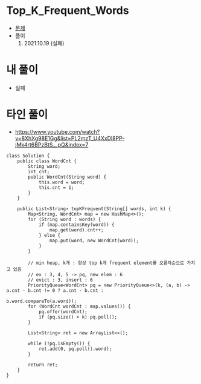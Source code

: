 # Top_K_Frequent_Words

- [문제](https://leetcode.com/problems/top-k-frequent-words/description/)
- 풀이
    1. 2021.10.19 (실패)

# 내 풀이
- 실패


# 타인 풀이
- https://www.youtube.com/watch?v=8XhXg98E1Gg&list=PL2mzT_U4XxDl8PP-jMk4rt6BPzBtS__pQ&index=7
```
class Solution {
    public class WordCnt {
        String word;
        int cnt;
        public WordCnt(String word) {
            this.word = word;
            this.cnt = 1;
        }
    }
    
    public List<String> topKFrequent(String[] words, int k) {
        Map<String, WordCnt> map = new HashMap<>();
        for (String word : words) {
            if (map.containsKey(word)) {
                map.get(word).cnt++;
            } else {
                map.put(word, new WordCnt(word));
            }
        }
        
        // min heap, k개 : 항상 top k개 frequent element를 오름차순으로 가지고 있음
        // ex : 3, 4, 5 -> pq, new elem : 6
        // evict : 3, insert : 6
        PriorityQueue<WordCnt> pq = new PriorityQueue<>(k, (a, b) -> a.cnt - b.cnt != 0 ? a.cnt - b.cnt :
                                                            b.word.compareTo(a.word));
        for (WordCnt wordCnt : map.values()) {
            pq.offer(wordCnt);
            if (pq.size() > k) pq.poll();
        }
        
        List<String> ret = new ArrayList<>();
        
        while (!pq.isEmpty()) {
            ret.add(0, pq.poll().word);
        }
        
        return ret;
    }
}
```